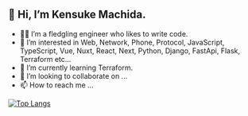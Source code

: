 ## 👋 Hi, I’m Kensuke Machida.
- 👨‍💻 I’m a fledgling engineer who likes to write code.
- 👀 I’m interested in Web, Network, Phone, Protocol, JavaScript, TypeScript, Vue, Nuxt, React, Next, Python, Django, FastApi, Flask, Terraform etc...
- 🌱 I’m currently learning Terraform.
- 💞️ I’m looking to collaborate on ...
- 📫 How to reach me ...
<!-- 
![Anurag's GitHub stats](https://github-readme-stats.vercel.app/api/?username=ken-1200&show_icons=true) -->

[![Top Langs](https://github-readme-stats.vercel.app/api/top-langs/?username=ken-1200&layout=compact)](https://github.com/anuraghazra/github-readme-stats)

<!---
ken-1200/ken-1200 is a ✨ special ✨ repository because its `README.md` (this file) appears on your GitHub profile.
You can click the Preview link to take a look at your changes.
--->
